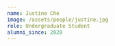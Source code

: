```yaml
---
name: Justine Cho
image: /assets/people/justine.jpg
role: Undergraduate Student
alumni_since: 2020
---
```

